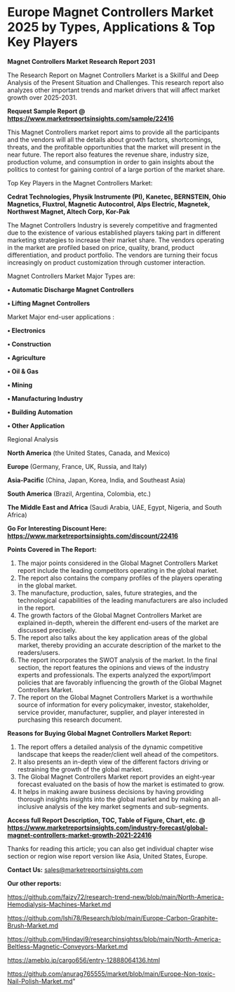 # Europe Magnet Controllers Market 2025 by Types, Applications & Top Key Players

<strong>Magnet Controllers Market Research Report 2031</strong>

The Research Report on Magnet Controllers Market is a Skillful and Deep Analysis of the Present Situation and Challenges. This research report also analyzes other important trends and market drivers that will affect market growth over 2025-2031.

<strong>Request Sample Report @ <a href=https://www.marketreportsinsights.com/sample/22416>https://www.marketreportsinsights.com/sample/22416</a></strong>

This Magnet Controllers market report aims to provide all the participants and the vendors will all the details about growth factors, shortcomings, threats, and the profitable opportunities that the market will present in the near future. The report also features the revenue share, industry size, production volume, and consumption in order to gain insights about the politics to contest for gaining control of a large portion of the market share.

Top Key Players in the Magnet Controllers Market:

<strong>Cedrat Technologies, Physik Instrumente (PI), Kanetec, BERNSTEIN, Ohio Magnetics, Fluxtrol, Magnetic Autocontrol, Alps Electric, Magnetek, Northwest Magnet, Altech Corp, Kor-Pak</strong>

The Magnet Controllers Industry is severely competitive and fragmented due to the existence of various established players taking part in different marketing strategies to increase their market share. The vendors operating in the market are profiled based on price, quality, brand, product differentiation, and product portfolio. The vendors are turning their focus increasingly on product customization through customer interaction.

Magnet Controllers Market Major Types are:

<strong>• Automatic Discharge Magnet Controllers

• Lifting Magnet Controllers</strong>

Market Major end-user applications :

<strong>• Electronics

• Construction

• Agriculture

• Oil & Gas

• Mining

• Manufacturing Industry

• Building Automation

• Other Application</strong>

Regional Analysis

</u><strong><b>North America</b></strong> (the United States, Canada, and Mexico)

<strong><b>Europe </b></strong>(Germany, France, UK, Russia, and Italy)

<strong><b>Asia-Pacific</b></strong> (China, Japan, Korea, India, and Southeast Asia)

<strong><b>South America</b></strong> (Brazil, Argentina, Colombia, etc.)

<strong><b>The Middle East and Africa</b></strong> (Saudi Arabia, UAE, Egypt, Nigeria, and South Africa)

<strong>Go For Interesting Discount Here: <a href=https://www.marketreportsinsights.com/discount/22416>https://www.marketreportsinsights.com/discount/22416</a></strong>

<strong>Points Covered in The Report:</strong>
<ol>
  <li>The major points considered in the Global Magnet Controllers Market report include the leading competitors operating in the global market.</li>
  <li>The report also contains the company profiles of the players operating in the global market.</li>
  <li>The manufacture, production, sales, future strategies, and the technological capabilities of the leading manufacturers are also included in the report.</li>
  <li>The growth factors of the Global Magnet Controllers Market are explained in-depth, wherein the different end-users of the market are discussed precisely.</li>
  <li>The report also talks about the key application areas of the global market, thereby providing an accurate description of the market to the readers/users.</li>
  <li>The report incorporates the SWOT analysis of the market. In the final section, the report features the opinions and views of the industry experts and professionals. The experts analyzed the export/import policies that are favorably influencing the growth of the Global Magnet Controllers Market.</li>
  <li>The report on the Global Magnet Controllers Market is a worthwhile source of information for every policymaker, investor, stakeholder, service provider, manufacturer, supplier, and player interested in purchasing this research document.</li>
</ol>
<strong>Reasons for Buying Global Magnet Controllers Market Report:</strong>

<ol>
  <li>The report offers a detailed analysis of the dynamic competitive landscape that keeps the reader/client well ahead of the competitors.</li>
  <li>It also presents an in-depth view of the different factors driving or restraining the growth of the global market.</li>
  <li>The Global Magnet Controllers Market report provides an eight-year forecast evaluated on the basis of how the market is estimated to grow.</li>
  <li>It helps in making aware business decisions by having providing thorough insights insights into the global market and by making an all-inclusive analysis of the key market segments and sub-segments.</li>
</ol>
<strong>Access full Report Description, TOC, Table of Figure, Chart, etc. @ <a href=https://www.marketreportsinsights.com/industry-forecast/global-magnet-controllers-market-growth-2021-22416>https://www.marketreportsinsights.com/industry-forecast/global-magnet-controllers-market-growth-2021-22416</a></strong>


Thanks for reading this article; you can also get individual chapter wise section or region wise report version like Asia, United States, Europe.

<strong>Contact Us:</strong>
sales@marketreportsinsights.com

<strong>Our other reports:</strong>

<a href=https://github.com/faizy72/research-trend-new/blob/main/North-America-Hemodialysis-Machines-Market.md>https://github.com/faizy72/research-trend-new/blob/main/North-America-Hemodialysis-Machines-Market.md</a>

<a href=https://github.com/Ishi78/Research/blob/main/Europe-Carbon-Graphite-Brush-Market.md>https://github.com/Ishi78/Research/blob/main/Europe-Carbon-Graphite-Brush-Market.md</a>

<a href=https://github.com/Hindavi9/researchinsightss/blob/main/North-America-Beltless-Magnetic-Conveyors-Market.md>https://github.com/Hindavi9/researchinsightss/blob/main/North-America-Beltless-Magnetic-Conveyors-Market.md</a>

<a href=https://ameblo.jp/cargo656/entry-12888064136.html>https://ameblo.jp/cargo656/entry-12888064136.html</a>

<a href=https://github.com/anurag765555/market/blob/main/Europe-Non-toxic-Nail-Polish-Market.md>https://github.com/anurag765555/market/blob/main/Europe-Non-toxic-Nail-Polish-Market.md</a>"
